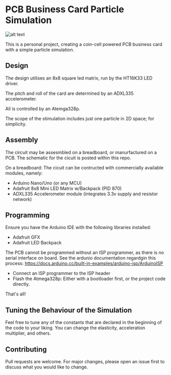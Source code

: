 # PCB Business Card Particle Simulation

![alt text](https://imgur.com/ZjrBLkI)

This is a personal project, creating a coin-cell powered PCB business card with a simple particle simulation.

## Design
The design utilises an 8x8 square led matrix, run by the HT16K33 LED driver. 

The pitch and roll of the card are determined by an ADXL335 accelerometer. 

All is controlled by an Atemga328p.

The scope of the stimulation includes just one particle in 2D space; for simplicity.

## Assembly
The circuit may be assesmbled on a breadboard, or manurfactured on a PCB.
The schematic for the cicuit is posted within this repo.

On a breadboard:
The cicuit can be contructed with commercially available modules, namely:
- Arduino Nano/Uno (or any MCU)
- Adafruit 8x8 Mini LED Matrix w/Backpack (PID 870)
- ADXL335 Accelerometer module (integrates 3.3v supply and resistor network)

## Programming

Ensure you have the Arduino IDE with the following libraries installed:

- Adafruit GFX
- Adafruit LED Backpack

The PCB cannot be programmed without an ISP programmer, as there is no serial interface on board.
See the ardunio documentation regardgin this process:
https://docs.arduino.cc/built-in-examples/arduino-isp/ArduinoISP

- Connect an ISP programmer to the ISP header
- Flash the Atmega328p: Either with a bootloader first, or the project code directly.

That's all!

## Tuning the Behaviour of the Simulation

Feel free to tune any of the constants that are declared in the beginning of the code to your liking.
You can change the elasticity, acceleration multiplier, and others.

## Contributing

Pull requests are welcome. For major changes, please open an issue first
to discuss what you would like to change.
